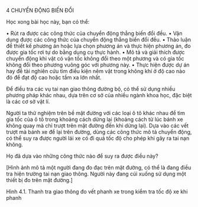 4 CHUYỂN ĐỘNG BIẾN ĐỔI

Học xong bài học này, bạn có thể:

• Rút ra được các công thức của chuyển động thẳng biến đổi đều.
• Vận dụng được các công thức của chuyển động thẳng biến đổi đều.
• Thảo luận để thiết kế phương án hoặc lựa chọn phương án và thực hiện phương án, đo được gia tốc rơi tự do bằng dụng cụ thực hành.
• Mô tả và giải thích được chuyển động khi vật có vận tốc không đổi theo một phương và có gia tốc không đổi theo phương vuông góc với phương này.
• Thực hiện được dự án hay đề tài nghiên cứu tìm điều kiện nêm vật trong không khí ở độ cao nào đó để đạt độ cao hoặc tầm xa lớn nhất.

Để điều tra các vụ tai nạn giao thông đường bộ, có thể sử dụng nhiều phương pháp khác nhau, dựa trên cơ sở của nhiều ngành khoa học, đặc biệt là các cơ sở vật lí.

Người ta thử nghiệm trên bề mặt đường với các loại ô tô khác nhau để tìm gia tốc của ô tô trong khoảng cách dừng lại (khoảng cách từ lúc bánh xe không quay mà chỉ trượt trên mặt đường đến khi dừng lại). Dựa vào các vết trượt mà bánh xe để lại trên đường, dùng các công thức mô tả chuyển động, có thể suy ra được người lái xe có đi quá tốc độ cho phép khi gây ra tai nạn không.

Họ đã dựa vào những công thức nào để suy ra được điều này?

[Hình ảnh mô tả một người đang đo đạc trên mặt đường, có thể là đang điều tra hiện trường tai nạn giao thông. Người này đang cúi xuống sử dụng một thiết bị đo trên mặt đường.]

Hình 4.1. Thanh tra giao thông đo vết phanh xe trong kiểm tra tốc độ xe khi phanh